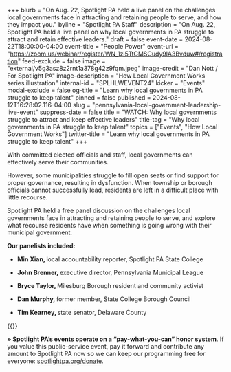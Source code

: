 +++
blurb = "On Aug. 22, Spotlight PA held a live panel on the challenges local governments face in attracting and retaining people to serve, and how they impact you."
byline = "Spotlight PA Staff"
description = "On Aug. 22, Spotlight PA held a live panel on why local governments in PA struggle to attract and retain effective leaders."
draft = false
event-date = 2024-08-22T18:00:00-04:00
event-title = "People Power"
event-url = "https://zoom.us/webinar/register/WN_1zi5TtGMSCudy9lA3Bvduw#/registration"
feed-exclude = false
image = "external/v5g3asz8z2rnt1a378g42z9fqm.jpeg"
image-credit = "Dan Nott / For Spotlight PA"
image-description = "How Local Government Works series illustration"
internal-id = "SPLHLWEVENT24"
kicker = "Events"
modal-exclude = false
og-title = "Learn why local governments in PA struggle to keep talent"
pinned = false
published = 2024-08-12T16:28:02.116-04:00
slug = "pennsylvania-local-government-leadership-live-event"
suppress-date = false
title = "WATCH: Why local governments struggle to attract and keep effective leaders"
title-tag = "Why local governments in PA struggle to keep talent"
topics = ["Events", "How Local Government Works"]
twitter-title = "Learn why local governments in PA struggle to keep talent"
+++

With committed elected officials and staff, local governments can effectively serve their communities.

However, some municipalities struggle to fill open seats or find support for proper governance, resulting in dysfunction. When township or borough officials cannot successfully lead, residents are left in a difficult place with little recourse.

Spotlight PA held a free panel discussion on the challenges local governments face in attracting and retaining people to serve, and explore what recourse residents have when something is going wrong with their municipal government.

<strong>Our panelists included:</strong>

- <strong>Min Xian, </strong>local accountability reporter, Spotlight PA State College

- <strong>John Brenner, </strong>executive director, Pennsylvania Municipal League

- <strong>Bryce Taylor, </strong>Milesburg Borough resident and community activist

- <strong>Dan Murphy, </strong>former member, State College Borough Council

- <strong>Tim Kearney, </strong>state senator, Delaware County

{{<youtube id="Tv9AgEHiaP8" loading="lazy">}}

<strong>» Spotlight PA’s events operate on a “pay-what-you-can” honor system</strong>. If you value this public-service event, pay it forward and contribute any amount to Spotlight PA now so we can keep our programming free for everyone: <a href="http://spotlightpa.org/donate">spotlightpa.org/donate</a>.

